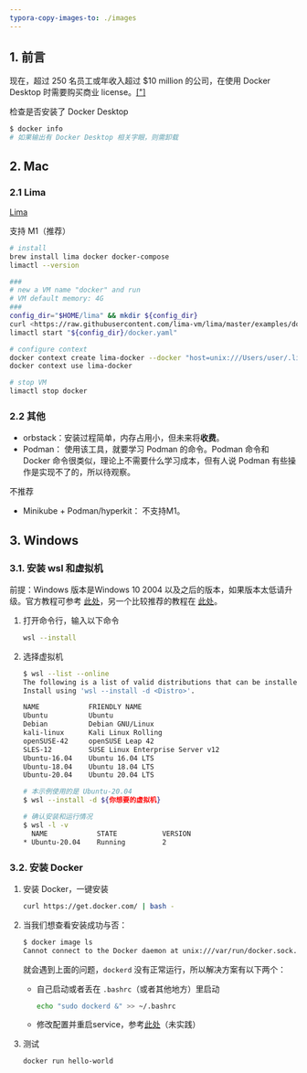 ```yaml
---
typora-copy-images-to: ./images
---
```




## 1. 前言

现在，超过 250 名员工或年收入超过 $10 million 的公司，在使用 Docker Desktop 时需要购买商业 license。[["]](https://docs.docker.com/subscription/desktop-license/)

检查是否安装了 Docker Desktop

```bash
$ docker info
# 如果输出有 Docker Desktop 相关字眼，则需卸载
```

## 2. Mac

### 2.1 Lima

[Lima](https://www.notion.so/Lima-30181b71c2d14536ac55d9c40aca2533?pvs=21)

支持 M1（推荐）

```bash
# install
brew install lima docker docker-compose
limactl --version

###
# new a VM name "docker" and run
# VM default memory: 4G
###
config_dir="$HOME/lima" && mkdir ${config_dir}
curl <https://raw.githubusercontent.com/lima-vm/lima/master/examples/docker.yaml> -o "${config_dir}/docker.yaml"
limactl start "${config_dir}/docker.yaml"

# configure context
docker context create lima-docker --docker "host=unix:///Users/user/.lima/docker/sock/docker.sock"
docker context use lima-docker

# stop VM
limactl stop docker
```

### 2.2 其他

- orbstack：安装过程简单，内存占用小，但未来将**收费**。
- Podman： 使用该工具，就要学习 Podman 的命令。Podman 命令和 Docker 命令很类似，理论上不需要什么学习成本，但有人说 Podman 有些操作是实现不了的，所以待观察。

不推荐

- Minikube + Podman/hyperkit： 不支持M1。

## 3. Windows

### 3.1. 安装 wsl 和虚拟机

前提：Windows 版本是Windows 10 2004 以及之后的版本，如果版本太低请升级。官方教程可参考 [此处](https://learn.microsoft.com/zh-cn/windows/wsl/install)，另一个比较推荐的教程在 [此处](https://pureinfotech.com/install-windows-subsystem-linux-2-windows-10/)。

1. 打开命令行，输入以下命令

   ```bash
   wsl --install
   ```

2. 选择虚拟机

   ```bash
   $ wsl --list --online
   The following is a list of valid distributions that can be installed.
   Install using 'wsl --install -d <Distro>'.
   
   NAME            FRIENDLY NAME
   Ubuntu          Ubuntu
   Debian          Debian GNU/Linux
   kali-linux      Kali Linux Rolling
   openSUSE-42     openSUSE Leap 42
   SLES-12         SUSE Linux Enterprise Server v12
   Ubuntu-16.04    Ubuntu 16.04 LTS
   Ubuntu-18.04    Ubuntu 18.04 LTS
   Ubuntu-20.04    Ubuntu 20.04 LTS
   
   # 本示例使用的是 Ubuntu-20.04
   $ wsl --install -d ${你想要的虚拟机}
   
   # 确认安装和运行情况
   $ wsl -l -v
     NAME            STATE           VERSION
   * Ubuntu-20.04    Running         2
   ```

### 3.2. 安装 Docker

1. 安装 Docker，一键安装

   ```bash
   curl https://get.docker.com/ | bash -
   ```

2. 当我们想查看安装成功与否：

   ```bash
   $ docker image ls
   Cannot connect to the Docker daemon at unix:///var/run/docker.sock. Is the docker daemon running
   ```

   就会遇到上面的问题，`dockerd` 没有正常运行，所以解决方案有以下两个：

   - 自己启动或者丢在 `.bashrc`（或者其他地方）里启动

     ```bash
     echo "sudo dockerd &" >> ~/.bashrc
     ```

   - 修改配置并重启service，参考[此处](https://medium.com/geekculture/run-docker-in-windows-10-11-wsl-without-docker-desktop-a2a7eb90556d)（未实践）

3. 测试

   ```bash
   docker run hello-world
   ```

   
